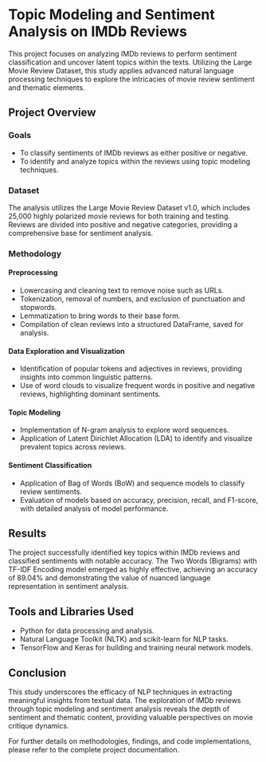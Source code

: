 # Topic Modeling and Sentiment Analysis on IMDb Reviews

This project focuses on analyzing IMDb reviews to perform sentiment classification and uncover latent topics within the texts. Utilizing the Large Movie Review Dataset, this study applies advanced natural language processing techniques to explore the intricacies of movie review sentiment and thematic elements.

## Project Overview

### Goals
- To classify sentiments of IMDb reviews as either positive or negative.
- To identify and analyze topics within the reviews using topic modeling techniques.

### Dataset
The analysis utilizes the Large Movie Review Dataset v1.0, which includes 25,000 highly polarized movie reviews for both training and testing. Reviews are divided into positive and negative categories, providing a comprehensive base for sentiment analysis.

### Methodology

#### Preprocessing
- Lowercasing and cleaning text to remove noise such as URLs.
- Tokenization, removal of numbers, and exclusion of punctuation and stopwords.
- Lemmatization to bring words to their base form.
- Compilation of clean reviews into a structured DataFrame, saved for analysis.

#### Data Exploration and Visualization
- Identification of popular tokens and adjectives in reviews, providing insights into common linguistic patterns.
- Use of word clouds to visualize frequent words in positive and negative reviews, highlighting dominant sentiments.

#### Topic Modeling
- Implementation of N-gram analysis to explore word sequences.
- Application of Latent Dirichlet Allocation (LDA) to identify and visualize prevalent topics across reviews.

#### Sentiment Classification
- Application of Bag of Words (BoW) and sequence models to classify review sentiments.
- Evaluation of models based on accuracy, precision, recall, and F1-score, with detailed analysis of model performance.

## Results
The project successfully identified key topics within IMDb reviews and classified sentiments with notable accuracy. The Two Words (Bigrams) with TF-IDF Encoding model emerged as highly effective, achieving an accuracy of 89.04% and demonstrating the value of nuanced language representation in sentiment analysis.

## Tools and Libraries Used
- Python for data processing and analysis.
- Natural Language Toolkit (NLTK) and scikit-learn for NLP tasks.
- TensorFlow and Keras for building and training neural network models.

## Conclusion
This study underscores the efficacy of NLP techniques in extracting meaningful insights from textual data. The exploration of IMDb reviews through topic modeling and sentiment analysis reveals the depth of sentiment and thematic content, providing valuable perspectives on movie critique dynamics.

For further details on methodologies, findings, and code implementations, please refer to the complete project documentation.

